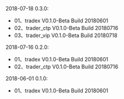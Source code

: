 
2018-07-18 0.3.0:
 - 01、tradex V0.1.0-Beta Build 20180601
 - 02、trader_ctp V0.1.0-Beta Build 20180716
 - 03、trader_vip V0.1.0-Beta Build 20180718

2018-07-16 0.2.0:
 - 01、tradex V0.1.0-Beta Build 20180601
 - 02、trader_ctp V0.1.0-Beta Build 20180716

2018-06-01 0.1.0:
 - 01、tradex V0.1.0-Beta Build 20180601

